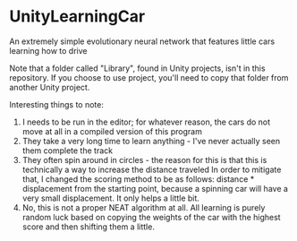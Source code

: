 # UnityLearningCar
An extremely simple evolutionary neural network that features little cars learning how to drive

Note that a folder called "Library", found in Unity projects, isn't in this repository. If you choose to use project, you'll need to copy that folder from another Unity project. 

Interesting things to note:

1. I needs to be run in the editor; for whatever reason, the cars do not move at all in a compiled version of this program
2. They take a very long time to learn anything - I've never actually seen them complete the track
3. They often spin around in circles - the reason for this is that this is technically a way to increase the distance traveled
      In order to mitigate that, I changed the scoring method to be as follows: distance * displacement from the starting point, because a spinning car will have a very small displacement. It only helps a little bit. 
4. No, this is not a proper NEAT algorithm at all. All learning is purely random luck based on copying the weights of the car with the highest score and then shifting them a little. 
